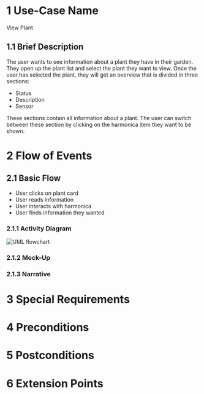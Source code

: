 # 1 Use-Case Name

View Plant

## 1.1 Brief Description

The user wants to see information about a plant they have in their garden. They open up the plant list and select the plant they want to view.
Once the user has selected the plant, they will get an overview that is divided in three sections:

- Status
- Description
- Sensor

These sections contain all information about a plant. The user can switch between these section by clicking on the harmonica item they want to be shown.

# 2 Flow of Events

## 2.1 Basic Flow

- User clicks on plant card
- User reads information
- User interacts with harmonica
- User finds information they wanted

### 2.1.1 Activity Diagram

![UML flowchart](/gardeningApp/docs/assets/svg/Use%20Case%20Diagrams/viewPlant.drawio.svg)

### 2.1.2 Mock-Up

### 2.1.3 Narrative

# 3 Special Requirements

# 4 Preconditions

# 5 Postconditions

# 6 Extension Points

